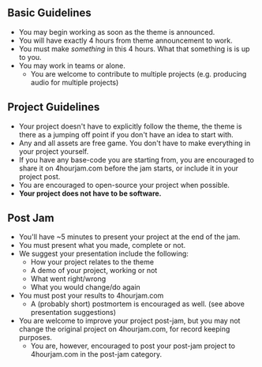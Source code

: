 ## Basic Guidelines
* You may begin working as soon as the theme is announced.
* You will have exactly 4 hours from theme announcement to work.
* You must make *something* in this 4 hours. What that something is is up to you.
* You may work in teams or alone.
    * You are welcome to contribute to multiple projects (e.g. producing audio for multiple projects)

## Project Guidelines
* Your project doesn't have to explicitly follow the theme, the theme is there as a jumping off point if you don't have an idea to start with.
* Any and all assets are free game. You don't have to make everything in your project yourself.
* If you have any base-code you are starting from, you are encouraged to share it on 4hourjam.com before the jam starts, or include it in your project post.
* You are encouraged to open-source your project when possible.
* **Your project does not have to be software.**

## Post Jam
* You'll have ~5 minutes to present your project at the end of the jam.
* You must present what you made, complete or not.
* We suggest your presentation include the following:
	* How your project relates to the theme
	* A demo of your project, working or not
	* What went right/wrong
	* What you would change/do again
* You must post your results to 4hourjam.com
	* A (probably short) postmortem is encouraged as well. (see above presentation suggestions)
* You are welcome to improve your project post-jam, but you may not change the original project on 4hourjam.com, for record keeping purposes.
	* You are, however, encouraged to post your post-jam project to 4hourjam.com in the post-jam category.